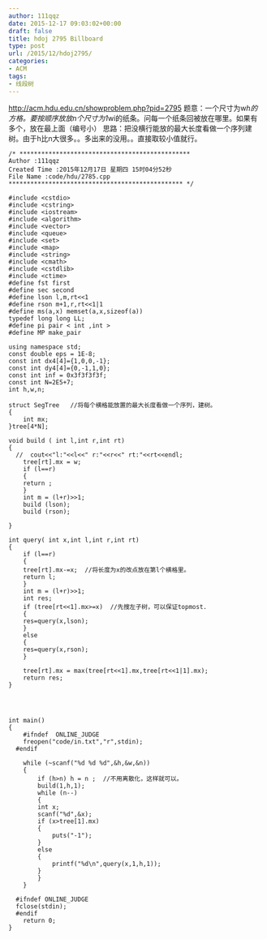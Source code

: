 ```yaml
---
author: 111qqz
date: 2015-12-17 09:03:02+00:00
draft: false
title: hdoj 2795 Billboard
type: post
url: /2015/12/hdoj2795/
categories:
- ACM
tags:
- 线段树
---
```


http://acm.hdu.edu.cn/showproblem.php?pid=2795
题意：一个尺寸为w*h的方格。要按顺序放放n个尺寸为1*wi的纸条。问每一个纸条回被放在哪里。如果有多个，放在最上面（编号小）
思路：把没横行能放的最大长度看做一个序列建树。由于h比n大很多。。多出来的没用。。直接取较小值就行。







    
    /* ***********************************************
    Author :111qqz
    Created Time :2015年12月17日 星期四 15时04分52秒
    File Name :code/hdu/2785.cpp
    ************************************************ */
    
    #include <cstdio>
    #include <cstring>
    #include <iostream>
    #include <algorithm>
    #include <vector>
    #include <queue>
    #include <set>
    #include <map>
    #include <string>
    #include <cmath>
    #include <cstdlib>
    #include <ctime>
    #define fst first
    #define sec second
    #define lson l,m,rt<<1
    #define rson m+1,r,rt<<1|1
    #define ms(a,x) memset(a,x,sizeof(a))
    typedef long long LL;
    #define pi pair < int ,int >
    #define MP make_pair
    
    using namespace std;
    const double eps = 1E-8;
    const int dx4[4]={1,0,0,-1};
    const int dy4[4]={0,-1,1,0};
    const int inf = 0x3f3f3f3f;
    const int N=2E5+7;
    int h,w,n;
    
    struct SegTree   //将每个横格能放置的最大长度看做一个序列，建树。
    {
        int mx; 
    }tree[4*N];
    
    void build ( int l,int r,int rt)
    {
      //  cout<<"l:"<<l<<" r:"<<r<<" rt:"<<rt<<endl;
        tree[rt].mx = w;
        if (l==r)
        {
    	return ;
        }
        int m = (l+r)>>1;
        build (lson);
        build (rson);
    
    }
    
    int query( int x,int l,int r,int rt)
    {
        if (l==r)
        {
    	tree[rt].mx-=x;  //将长度为x的改点放在第l个横格里。
    	return l;
        }
        int m = (l+r)>>1;
        int res;
        if (tree[rt<<1].mx>=x)  //先搜左子树，可以保证topmost.
        {
    	res=query(x,lson);
        }
        else
        {
    	res=query(x,rson);
        }
    
        tree[rt].mx = max(tree[rt<<1].mx,tree[rt<<1|1].mx);
        return res;
    }
    
    
    
    
    int main()
    {
    	#ifndef  ONLINE_JUDGE 
    	freopen("code/in.txt","r",stdin);
      #endif
    
    	while (~scanf("%d %d %d",&h,&w,&n))
    	{
    	    if (h>n) h = n ;  //不用离散化，这样就可以。
    	    build(1,h,1);
    	    while (n--)
    	    {
    		int x;
    		scanf("%d",&x);
    		if (x>tree[1].mx)
    		{
    		    puts("-1");
    		}
    		else
    		{
    		    printf("%d\n",query(x,1,h,1));
    		}
    	    }
    	}
    
      #ifndef ONLINE_JUDGE  
      fclose(stdin);
      #endif
        return 0;
    }
    



